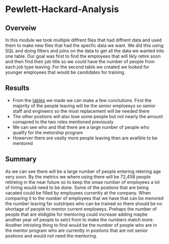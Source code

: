 # Pewlett-Hackard-Analysis
## Overveiw
In this module we took multiple diffrent files that had diffrent data and used them to make new files that had the specfic data we want. We did this using SQL and doing filters and joins on the data to get all the data we wanted into one table. Our goal was first to find the employees that will likly retire soon and then find their job title so we could have the number of people from each job type leaving. For the second table we created we looked for younger employees that would be candidates for training.

## Results
- From the [tables](https://github.com/Louis-E-Martin/Pewlett-Hackard-Analysis/blob/main/retiring_titles.csv) we made we can make a few conclutions. First the majority of the people leaving will be the senior emploeeys so senior staff and engineers so the most replacement will be needed there
- The other postions will also lose some people but not nearly the amount comapred to the two roles mentioned previously
- We can see who and that there are a large number of people who qualify for the metorship program
- Howerver there are vastly more people leaving then are avalible to be mentored

## Summary
As we can see there will be a large number of people entering retering age very soon. By the metrics we where using there will be 72,458 people retireing in the near future so to keep the smae number of employees a lot of hiring would need to be done. Some of the postions that are being vacated could be filled by employees currently at the company. When comparing it to the number of employees that we have that can be menored the number leaving far outstripes who can be trained so there should be no shortage of people to mentor current emploeeys. Prehaps the number of people that are elidigble for mentoring could increase adding maybe another year oif people to selct from to make the numbers match more. Another intristing thing to find would be the number of people who are in the mentor program who are currently in postions that are not senior postions and would not need the mentoring.
